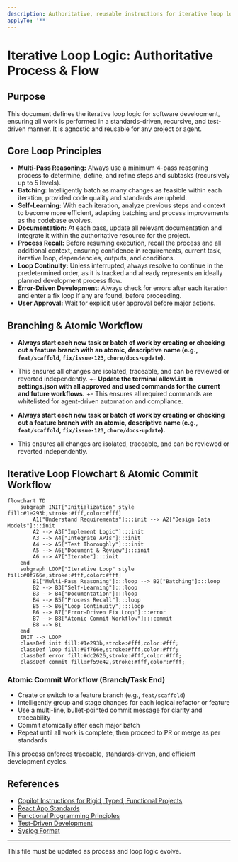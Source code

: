 ```yaml
---
description: Authoritative, reusable instructions for iterative loop logic in software development. Includes a high-contrast, color-coded flowchart for process visualization. Tracks and constrains agent and developer work to a standards-driven, recursive, test-driven loop.
applyTo: '**'
---
```


# Iterative Loop Logic: Authoritative Process & Flow

## Purpose
This document defines the iterative loop logic for software development, ensuring all work is performed in a standards-driven, recursive, and test-driven manner. It is agnostic and reusable for any project or agent.

## Core Loop Principles
- **Multi-Pass Reasoning:** Always use a minimum 4-pass reasoning process to determine, define, and refine steps and subtasks (recursively up to 5 levels).
- **Batching:** Intelligently batch as many changes as feasible within each iteration, provided code quality and standards are upheld.
- **Self-Learning:** With each iteration, analyze previous steps and context to become more efficient, adapting batching and process improvements as the codebase evolves.
- **Documentation:** At each pass, update all relevant documentation and integrate it within the authoritative resource for the project.
- **Process Recall:** Before resuming execution, recall the process and all additional context, ensuring confidence in requirements, current task, iterative loop, dependencies, outputs, and conditions.
- **Loop Continuity:** Unless interrupted, always resolve to continue in the predetermined order, as it is tracked and already represents an ideally planned development process flow.
- **Error-Driven Development:** Always check for errors after each iteration and enter a fix loop if any are found, before proceeding.
- **User Approval:** Wait for explicit user approval before major actions.



## Branching & Atomic Workflow
- **Always start each new task or batch of work by creating or checking out a feature branch with an atomic, descriptive name (e.g., `feat/scaffold`, `fix/issue-123`, `chore/docs-update`).**
- This ensures all changes are isolated, traceable, and can be reviewed or reverted independently.
+- **Update the terminal allowList in settings.json with all approved and used commands for the current and future workflows.**
+- This ensures all required commands are whitelisted for agent-driven automation and compliance.

- **Always start each new task or batch of work by creating or checking out a feature branch with an atomic, descriptive name (e.g., `feat/scaffold`, `fix/issue-123`, `chore/docs-update`).**
- This ensures all changes are isolated, traceable, and can be reviewed or reverted independently.

## Iterative Loop Flowchart & Atomic Commit Workflow

```mermaid
flowchart TD
    subgraph INIT["Initialization" style fill:#1e293b,stroke:#fff,color:#fff]
        A1["Understand Requirements"]:::init --> A2["Design Data Models"]:::init
        A2 --> A3["Implement Logic"]:::init
        A3 --> A4["Integrate APIs"]:::init
        A4 --> A5["Test Thoroughly"]:::init
        A5 --> A6["Document & Review"]:::init
        A6 --> A7["Iterate"]:::init
    end
    subgraph LOOP["Iterative Loop" style fill:#0f766e,stroke:#fff,color:#fff]
        B1["Multi-Pass Reasoning"]:::loop --> B2["Batching"]:::loop
        B2 --> B3["Self-Learning"]:::loop
        B3 --> B4["Documentation"]:::loop
        B4 --> B5["Process Recall"]:::loop
        B5 --> B6["Loop Continuity"]:::loop
        B6 --> B7["Error-Driven Fix Loop"]:::error
        B7 --> B8["Atomic Commit Workflow"]:::commit
        B8 --> B1
    end
    INIT --> LOOP
    classDef init fill:#1e293b,stroke:#fff,color:#fff;
    classDef loop fill:#0f766e,stroke:#fff,color:#fff;
    classDef error fill:#dc2626,stroke:#fff,color:#fff;
    classDef commit fill:#f59e42,stroke:#fff,color:#fff;
```

### Atomic Commit Workflow (Branch/Task End)

- Create or switch to a feature branch (e.g., `feat/scaffold`)
- Intelligently group and stage changes for each logical refactor or feature
- Use a multi-line, bullet-pointed commit message for clarity and traceability
- Commit atomically after each major batch
- Repeat until all work is complete, then proceed to PR or merge as per standards

This process enforces traceable, standards-driven, and efficient development cycles.

## References
- [Copilot Instructions for Rigid, Typed, Functional Projects](./copilot-instructions.md)
- [React App Standards](./react-app.standards.instructions.md)
- [Functional Programming Principles](https://en.wikipedia.org/wiki/Functional_programming)
- [Test-Driven Development](https://en.wikipedia.org/wiki/Test-driven_development)
- [Syslog Format](https://tools.ietf.org/html/rfc5424)

---
This file must be updated as process and loop logic evolve.
